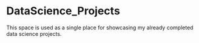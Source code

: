 # DataScience_Projects

This space is used as a single place for showcasing my already completed data science projects.
